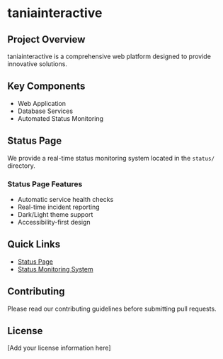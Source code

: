 # taniainteractive

## Project Overview
taniainteractive is a comprehensive web platform designed to provide innovative solutions.

## Key Components
- Web Application
- Database Services
- Automated Status Monitoring

## Status Page
We provide a real-time status monitoring system located in the `status/` directory.

### Status Page Features
- Automatic service health checks
- Real-time incident reporting
- Dark/Light theme support
- Accessibility-first design

## Quick Links
- [Status Page](status/index.html)
- [Status Monitoring System](status/README.md)

## Contributing
Please read our contributing guidelines before submitting pull requests.

## License
[Add your license information here]